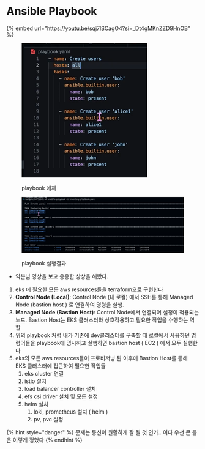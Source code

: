 # Ansible Playbook

{% embed url="https://youtu.be/sqj7lSCagO4?si=_Dt4gMKnZZD9HnOB" %}

<figure><img src="../../.gitbook/assets/image (53).png" alt=""><figcaption><p>playbook 에제</p></figcaption></figure>

<figure><img src="../../.gitbook/assets/image (54).png" alt=""><figcaption><p>playbook 실행결과</p></figcaption></figure>

* 약분님 영상을 보고 응용한 상상을 해봤다.



1. eks 에 필요한 모든 aws resources들을 terraform으로 구현한다
2. **Control Node (Local)**:  Control Node  (내 로컬)  에서 SSH를 통해 Managed Node (bastion host ) 로 연결하여 명령을 실행.
3. **Managed Node (Bastion Host)**: Control Node에서 연결되어 설정이 적용되는 노드. Bastion Host는 EKS 클러스터와 상호작용하고 필요한 작업을 수행하는 역할
4. 위의 playbook 처럼 내가 기존에 dev클러스터를 구축할 때 로컬에서 사용하던 명령어들을 playbook에 명시하고 실행하면 bastion host ( EC2 ) 에서 모두 실행한다
5. eks의 모든 aws resources들이 프로비저닝 된 이후에 Bastion Host를 통해 EKS 클러스터에 접근하여 필요한 작업들
   1. eks cluster 연결
   2. istio 설치
   3. load balancer controller 설치
   4. efs csi driver 설치 및 모든 설정
   5. helm 설치
      1. loki, prometheus 설치 ( helm )
      2. pv, pvc 설정

{% hint style="danger" %}
문제는 통신이 원활하게 잘 될 것 인가.. 이다 우선 큰 틀은 이렇게 정했다
{% endhint %}
